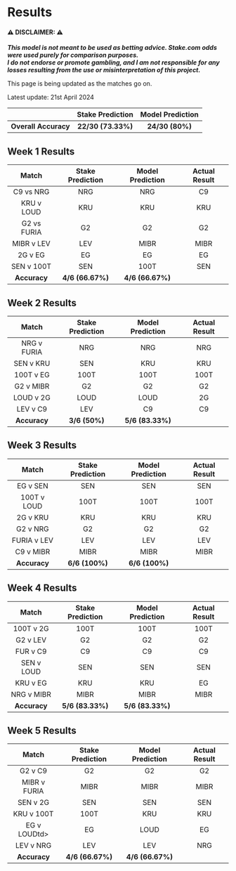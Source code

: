 # Results

#### ⚠️ DISCLAIMER: ⚠️
***This model is not meant to be used as betting advice. Stake.com odds were used purely for comparison purposes.*  
*I do not endorse or promote gambling, and I am not responsible for any losses resulting from the use or misinterpretation of this project.***

This page is being updated as the matches go on.

Latest update: 21st April 2024

<div align="center">
<table>
  <thead>
    <tr>
      <th></th>
      <th>Stake Prediction</th>
      <th>Model Prediction</th>
    </tr>
  </thead>
  <tbody>
    <tr>
      <td align="center"><strong>Overall Accuracy</strong></td>
      <td align="center"><strong>22/30 (73.33%)</strong></td>
      <td align="center"><strong>24/30 (80%)</strong></td>
    </tr>
  </tbody>
</table>
</div>


## Week 1 Results
<div align="center">
<table>
  <thead>
    <tr>
      <th>Match</th>
      <th>Stake Prediction</th>
      <th>Model Prediction</th>
      <th>Actual Result</th>
    </tr>
  </thead>
  <tbody>
    <tr>
      <td align="center">C9 vs NRG</td>
      <td align="center">NRG</td>
      <td align="center">NRG</td>
      <td align="center">C9</td>
    </tr>
    <tr>
      <td align="center">KRU v LOUD</td>
      <td align="center">KRU</td>
      <td align="center">KRU</td>
      <td align="center">KRU</td>
    </tr>
    <tr>
      <td align="center">G2 vs FURIA</td>
      <td align="center">G2</td>
      <td align="center">G2</td>
      <td align="center">G2</td>
    </tr>
    <tr>
      <td align="center">MIBR v LEV</td>
      <td align="center">LEV</td>
      <td align="center">MIBR</td>
      <td align="center">MIBR</td>
    </tr>
    <tr>
      <td align="center">2G v EG</td>
      <td align="center">EG</td>
      <td align="center">EG</td>
      <td align="center">EG</td>
    </tr>
    <tr>
      <td align="center">SEN v 100T</td>
      <td align="center">SEN</td>
      <td align="center">100T</td>
      <td align="center">SEN</td>
    </tr>
    <tr>
      <td align="center"><strong>Accuracy</strong></td>
      <td align="center"><strong>4/6 (66.67%)</strong></td>
      <td align="center"><strong>4/6 (66.67%)</strong></td>
    </tr>
  </tbody>
</table>
</div>

## Week 2 Results
<div align="center">
<table>
  <thead>
    <tr>
      <th>Match</th>
      <th>Stake Prediction</th>
      <th>Model Prediction</th>
      <th>Actual Result</th>
    </tr>
  </thead>
  <tbody>
    <tr>
      <td align="center">NRG v FURIA</td>
      <td align="center">NRG</td>
      <td align="center">NRG</td>
      <td align="center">NRG</td>
    </tr>
    <tr>
      <td align="center">SEN v KRU</td>
      <td align="center">SEN</td>
      <td align="center">KRU</td>
      <td align="center">KRU</td>
    </tr>
    <tr>
      <td align="center">100T v EG</td>
      <td align="center">100T</td>
      <td align="center">100T</td>
      <td align="center">100T</td>
    </tr>
    <tr>
      <td align="center">G2 v MIBR</td>
      <td align="center">G2</td>
      <td align="center">G2</td>
      <td align="center">G2</td>
    </tr>
    <tr>
      <td align="center">LOUD v 2G</td>
      <td align="center">LOUD</td>
      <td align="center">LOUD</td>
      <td align="center">2G</td>
    </tr>
    <tr>
      <td align="center">LEV v C9</td>
      <td align="center">LEV</td>
      <td align="center">C9</td>
      <td align="center">C9</td>
    </tr>
    <tr>
      <td align="center"><strong>Accuracy</strong></td>
      <td align="center"><strong>3/6 (50%)</strong></td>
      <td align="center"><strong>5/6 (83.33%)</strong></td>
    </tr>
  </tbody>
</table>
</div>

## Week 3 Results
<div align="center">
<table>
  <thead>
    <tr>
      <th>Match</th>
      <th>Stake Prediction</th>
      <th>Model Prediction</th>
      <th>Actual Result</th>
    </tr>
  </thead>
  <tbody>
    <tr>
      <td align="center">EG v SEN</td>
      <td align="center">SEN</td>
      <td align="center">SEN</td>
      <td align="center">SEN</td>
    </tr>
    <tr>
      <td align="center">100T v LOUD</td>
      <td align="center">100T</td>
      <td align="center">100T</td>
      <td align="center">100T</td>
    </tr>
    <tr>
      <td align="center">2G v KRU</td>
      <td align="center">KRU</td>
      <td align="center">KRU</td>
      <td align="center">KRU</td>
    </tr>
    <tr>
      <td align="center">G2 v NRG</td>
      <td align="center">G2</td>
      <td align="center">G2</td>
      <td align="center">G2</td>
    </tr>
    <tr>
      <td align="center">FURIA v LEV</td>
      <td align="center">LEV</td>
      <td align="center">LEV</td>
      <td align="center">LEV</td>
    </tr>
    <tr>
      <td align="center">C9 v MIBR</td>
      <td align="center">MIBR</td>
      <td align="center">MIBR</td>
      <td align="center">MIBR</td>
    </tr>
    <tr>
      <td align="center"><strong>Accuracy</strong></td>
      <td align="center"><strong>6/6 (100%)</strong></td>
      <td align="center"><strong>6/6 (100%)</strong></td>
    </tr>
  </tbody>
</table>
</div>

## Week 4 Results
<div align="center">
<table>
  <thead>
    <tr>
      <th>Match</th>
      <th>Stake Prediction</th>
      <th>Model Prediction</th>
      <th>Actual Result</th>
    </tr>
  </thead>
  <tbody>
    <tr>
      <td align="center">100T v 2G</td>
      <td align="center">100T</td>
      <td align="center">100T</td>
      <td align="center">100T</td>
    </tr>
    <tr>
      <td align="center">G2 v LEV</td>
      <td align="center">G2</td>
      <td align="center">G2</td>
      <td align="center">G2</td>
    </tr>
    <tr>
      <td align="center">FUR v C9</td>
      <td align="center">C9</td>
      <td align="center">C9</td>
      <td align="center">C9</td>
    </tr>
    <tr>
      <td align="center">SEN v LOUD</td>
      <td align="center">SEN</td>
      <td align="center">SEN</td>
      <td align="center">SEN</td>
    </tr>
    <tr>
      <td align="center">KRU v EG</td>
      <td align="center">KRU</td>
      <td align="center">KRU</td>
      <td align="center">EG</td>
    </tr>
    <tr>
      <td align="center">NRG v MIBR</td>
      <td align="center">MIBR</td>
      <td align="center">MIBR</td>
      <td align="center">MIBR</td>
    </tr>
    <tr>
      <td align="center"><strong>Accuracy</strong></td>
      <td align="center"><strong>5/6 (83.33%)</strong></td>
      <td align="center"><strong>5/6 (83.33%)</strong></td>
    </tr>
  </tbody>
</table>
</div>

## Week 5 Results
<div align="center">
<table>
  <thead>
    <tr>
      <th>Match</th>
      <th>Stake Prediction</th>
      <th>Model Prediction</th>
      <th>Actual Result</th>
    </tr>
  </thead>
  <tbody>
    <tr>
      <td align="center">G2 v C9</td>
      <td align="center">G2</td>
      <td align="center">G2</td>
      <td align="center">G2</td>
    </tr>
    <tr>
      <td align="center">MIBR v FURIA</td>
      <td align="center">MIBR</td>
      <td align="center">MIBR</td>
      <td align="center">MIBR</td>
    </tr>
    <tr>
      <td align="center">SEN v 2G</td>
      <td align="center">SEN</td>
      <td align="center">SEN</td>
      <td align="center">SEN</td>
    </tr>
    <tr>
      <td align="center">KRU v 100T</td>
      <td align="center">100T</td>
      <td align="center">KRU</td>
      <td align="center">KRU</td>
    </tr>
    <tr>
      <td align="center">EG v LOUDtd>
      <td align="center">EG</td>
      <td align="center">LOUD</td>
      <td align="center">EG</td>
    </tr>
    <tr>
      <td align="center">LEV v NRG</td>
      <td align="center">LEV</td>
      <td align="center">LEV</td>
      <td align="center">NRG</td>
    </tr>
    <tr>
      <td align="center"><strong>Accuracy</strong></td>
      <td align="center"><strong>4/6 (66.67%)</strong></td>
      <td align="center"><strong>4/6 (66.67%)</strong></td>
    </tr>
  </tbody>
</table>
</div>
